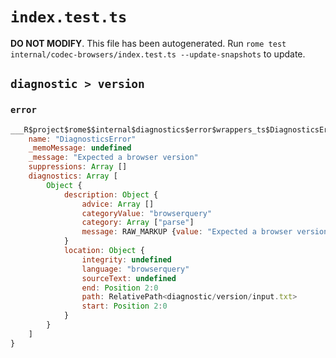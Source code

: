 # `index.test.ts`

**DO NOT MODIFY**. This file has been autogenerated. Run `rome test internal/codec-browsers/index.test.ts --update-snapshots` to update.

## `diagnostic > version`

### `error`

```javascript
___R$project$rome$$internal$diagnostics$error$wrappers_ts$DiagnosticsError {
	name: "DiagnosticsError"
	_memoMessage: undefined
	_message: "Expected a browser version"
	suppressions: Array []
	diagnostics: Array [
		Object {
			description: Object {
				advice: Array []
				categoryValue: "browserquery"
				category: Array ["parse"]
				message: RAW_MARKUP {value: "Expected a browser version"}
			}
			location: Object {
				integrity: undefined
				language: "browserquery"
				sourceText: undefined
				end: Position 2:0
				path: RelativePath<diagnostic/version/input.txt>
				start: Position 2:0
			}
		}
	]
}
```
